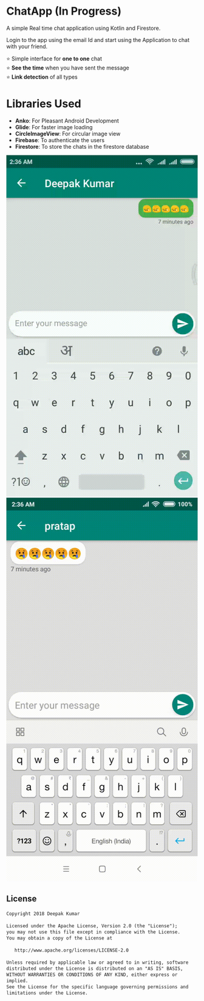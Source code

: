 # ChatApp (In Progress)
A simple Real time chat application using Kotlin and Firestore.

Login to the app using the email Id and start using the Application to chat with your friend.

:star: Simple interface for **one to one** chat <br>
:star: **See the time** when you have sent the message <br>
:star: **Link detection** of all types <br>

# Libraries Used
- **Anko**: For Pleasant Android Development
- **Glide**: For faster image loading
- **CircleImageView**: For circular image view
- **Firebase**: To authenticate the users
- **Firestore**: To store the chats in the firestore database

<img src="screenshots/ChatApp-demo-sender.gif" alt="Demo Sender" />
<img src="screenshots/ChatApp-demo-receiver.gif" alt="Demo Receiver" />

License
-------
    Copyright 2018 Deepak Kumar
    
    Licensed under the Apache License, Version 2.0 (the "License");
    you may not use this file except in compliance with the License.
    You may obtain a copy of the License at
    
       http://www.apache.org/licenses/LICENSE-2.0
    
    Unless required by applicable law or agreed to in writing, software
    distributed under the License is distributed on an "AS IS" BASIS,
    WITHOUT WARRANTIES OR CONDITIONS OF ANY KIND, either express or implied.
    See the License for the specific language governing permissions and
    limitations under the License.
